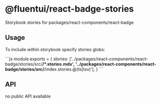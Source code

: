 # @fluentui/react-badge-stories

Storybook stories for packages/react-components/react-badge

## Usage

To include within storybook specify stories globs:

\`\`\`js
module.exports = {
stories: ['../packages/react-components/react-badge/stories/src/**/*.stories.mdx', '../packages/react-components/react-badge/stories/src/**/index.stories.@(ts|tsx)'],
}
\`\`\`

## API

no public API available
